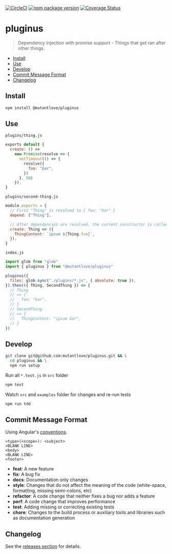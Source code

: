 <!-- markdownlint-disable first-line-h1 line-length -->

[![CircleCI](https://circleci.com/gh/mutantlove/pluginus.svg?style=svg)](https://circleci.com/gh/mutantlove/pluginus)
[![npm package version](https://badge.fury.io/js/%40mutantlove%2Fpluginus.svg)](https://badge.fury.io/js/%40mutantlove%2Fpluginus)
[![Coverage Status](https://coveralls.io/repos/github/mutantlove/pluginus/badge.svg)](https://coveralls.io/github/mutantlove/pluginus)

# pluginus

> Dependency injection with promise support - Things that get ran after other things.

<!-- vim-markdown-toc GFM -->

* [Install](#install)
* [Use](#use)
* [Develop](#develop)
* [Commit Message Format](#commit-message-format)
* [Changelog](#changelog)

<!-- vim-markdown-toc -->

## Install

```bash
npm install @mutantlove/pluginus
```

## Use

`plugins/thing.js`

```js
exports default {
  create: () =>
    new Promise(resolve => {
      setTimeout(() => {
        resolve({
          foo: "bar",
        })
      }, 50)
    }),
}
```

`plugins/second-thing.js`

```js
module.exports = {
  // First "Thing" is resolved to { foo: "bar" }
  depend: ["Thing"],

  // After dependencies are resolved, the current constructor is called
  create: Thing => ({
    ThingContent: `ipsum ${Thing.foo}`,
  }),
}
```

`index.js`

```js
import glob from "glob"
import { pluginus } from "@mutantlove/pluginus"

pluginus({
  files: glob.sync("./plugins/*.js", { absolute: true }),
}).then(({ Thing, SecondThing }) => {
  // Thing
  // => {
  //   foo: "bar",
  // }
  // SecondThing
  // => {
  //   ThingContent: "ipsum bar",
  // }
})
```

## Develop

```bash
git clone git@github.com:mutantlove/pluginus.git && \
  cd pluginus && \
  npm run setup
```

Run all `*.test.js` in `src` folder

```bash
npm test
```

Watch `src` and `examples` folder for changes and re-run tests

```bash
npm run tdd
```

## Commit Message Format

Using Angular's [conventions](https://github.com/angular/angular.js/blob/master/DEVELOPERS.md#-git-commit-guidelines).

```text
<type>(<scope>): <subject>
<BLANK LINE>
<body>
<BLANK LINE>
<footer>
```

* **feat**: A new feature
* **fix**: A bug fix
* **docs**: Documentation only changes
* **style**: Changes that do not affect the meaning of the code (white-space, formatting, missing semi-colons, etc)
* **refactor**: A code change that neither fixes a bug nor adds a feature
* **perf**: A code change that improves performance
* **test**: Adding missing or correcting existing tests
* **chore**: Changes to the build process or auxiliary tools and libraries such as documentation generation

## Changelog

See the [releases section](https://github.com/mutantlove/pluginus/releases) for details.
